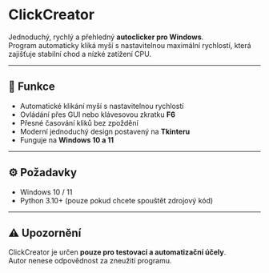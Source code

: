 # ClickCreator

Jednoduchý, rychlý a přehledný **autoclicker pro Windows**.  
Program automaticky kliká myší s nastavitelnou maximální rychlostí, která zajišťuje stabilní chod a nízké zatížení CPU.

---

## 🔧 Funkce

- Automatické klikání myší s nastavitelnou rychlostí  
- Ovládání přes GUI nebo klávesovou zkratku **F6**  
- Přesné časování kliků bez zpoždění  
- Moderní jednoduchý design postavený na **Tkinteru**  
- Funguje na **Windows 10 a 11**

---

## ⚙️ Požadavky

- Windows 10 / 11  
- Python 3.10+ (pouze pokud chcete spouštět zdrojový kód)

---

## ⚠️ Upozornění

ClickCreator je určen **pouze pro testovací a automatizační účely**.  
Autor nenese odpovědnost za zneužití programu.

